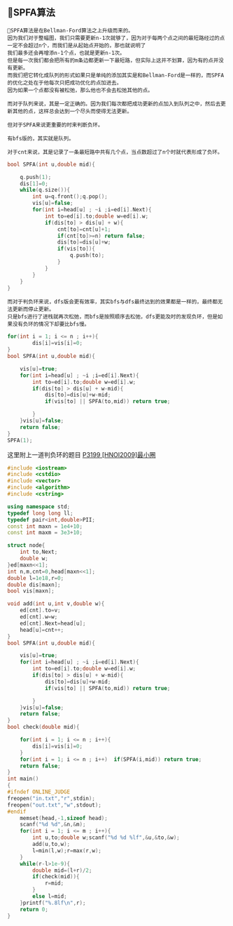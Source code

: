 ## 🏁SPFA算法

    🥂SPFA算法是在Bellman-Ford算法之上升级而来的。
    因为我们对于整幅图，我们只需要更新n-1次就够了，因为对于每两个点之间的最短路经过的点一定不会超过n个，而我们是从起始点开始的，那也就说明了
    我们最多还会再增添n-1个点，也就是更新n-1次。
    但是每一次我们都会把所有的m条边都更新一下最短路，但实际上这并不划算，因为有的点并没有更新。
    而我们把它转化成队列的形式如果只是单纯的添加其实是和Bellman-Ford是一样的，而SPFA的优化之处在于他每次只把成功优化的点加进去。
    因为如果一个点都没有被松弛，那么他也不会去松弛其他的点。
    
    而对于队列来说，其是一定正确的。因为我们每次都把成功更新的点加入到队列之中，然后去更新其他的点，这样总会达到一个尽头而使得无法更新。
    
    但对于SPFA来说更重要的时来判断负环。
    
    有bfs版的，其实就是队列。
    
    对于cnt来说，其是记录了一条最短路中共有几个点，当点数超过了n个时就代表形成了负环。
    
```C++
bool SPFA(int u,double mid){

    q.push(1);
    dis[1]=0;
    while(q.size()){
        int u=q.front();q.pop();
        vis[u]=false;
        for(int i=head[u] ; ~i ;i=ed[i].Next){
            int to=ed[i].to;double w=ed[i].w;
            if(dis[to] > dis[u] + w){
                cnt[to]=cnt[u]+1;
                if(cnt[to]>=n) return false;
                dis[to]=dis[u]+w;
                if(vis[to]){
                    q.push(to);
                }
            }
        }
    }
}
```

    而对于判负环来说，dfs版会更有效率，其实bfs与dfs最终达到的效果都是一样的，最终都无法更新而停止更新。
    只是bfs进行了进栈就再次松弛，而bfs是按照顺序去松弛，dfs更能及时的发现负环，但是如果没有负环的情况下却要比bfs慢。
```C++
for(int i = 1; i <= n ; i++){
        dis[i]=vis[i]=0;
}
bool SPFA(int u,double mid){

    vis[u]=true;
    for(int i=head[u] ; ~i ;i=ed[i].Next){
        int to=ed[i].to;double w=ed[i].w;
        if(dis[to] > dis[u] + w-mid){
            dis[to]=dis[u]+w-mid;
            if(vis[to] || SPFA(to,mid)) return true;

        }
    }vis[u]=false;
    return false;
}
SPFA(1);
```

这里附上一道判负环的题目
[P3199 [HNOI2009]最小圈](https://www.luogu.com.cn/problem/P3199)

```C++
#include <iostream>
#include <cstdio>
#include <vector>
#include <algorithm>
#include <cstring>

using namespace std;
typedef long long ll;
typedef pair<int,double>PII;
const int maxn = 1e4+10;
const int maxm = 3e3+10;

struct node{
    int to,Next;
    double w;
}ed[maxn<<1];
int n,m,cnt=0,head[maxn<<1];
double l=1e18,r=0;
double dis[maxn];
bool vis[maxn];

void add(int u,int v,double w){
    ed[cnt].to=v;
    ed[cnt].w=w;
    ed[cnt].Next=head[u];
    head[u]=cnt++;
}
bool SPFA(int u,double mid){

    vis[u]=true;
    for(int i=head[u] ; ~i ;i=ed[i].Next){
        int to=ed[i].to;double w=ed[i].w;
        if(dis[to] > dis[u] + w-mid){
            dis[to]=dis[u]+w-mid;
            if(vis[to] || SPFA(to,mid)) return true;

        }
    }vis[u]=false;
    return false;
}
bool check(double mid){

    for(int i = 1; i <= n ; i++){
        dis[i]=vis[i]=0;
    }
    for(int i = 1; i <= n ; i++)  if(SPFA(i,mid)) return true;
    return false;
}
int main()
{   
#ifndef ONLINE_JUDGE
freopen("in.txt","r",stdin);
freopen("out.txt","w",stdout);
#endif
    memset(head,-1,sizeof head);
    scanf("%d %d",&n,&m);
    for(int i = 1; i <= m ; i++){
        int u,to;double w;scanf("%d %d %lf",&u,&to,&w);
        add(u,to,w);
        l=min(l,w);r=max(r,w);
    }
    while(r-l>1e-9){
        double mid=(l+r)/2;
        if(check(mid)){
            r=mid;
        }
        else l=mid;
    }printf("%.8lf\n",r);
    return 0;
}
```
